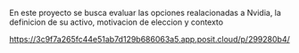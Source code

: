 En este proyecto se busca evaluar las opciones realacionadas a Nvidia, la definicion de su activo, motivacion de eleccion y contexto

https://3c9f7a265fc44e51ab7d129b686063a5.app.posit.cloud/p/299280b4/
